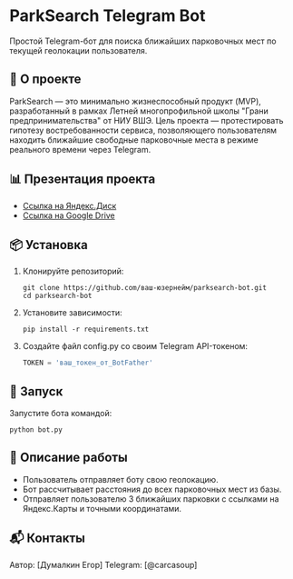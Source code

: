 # ParkSearch Telegram Bot

Простой Telegram-бот для поиска ближайших парковочных мест по текущей геолокации пользователя.

## 📌 О проекте

ParkSearch — это минимально жизнеспособный продукт (MVP), разработанный в рамках Летней многопрофильной школы "Грани предпринимательства" от НИУ ВШЭ.
Цель проекта — протестировать гипотезу востребованности сервиса, позволяющего пользователям находить ближайшие свободные парковочные места в режиме реального времени через Telegram.

## 📊 Презентация проекта

- [Ссылка на Яндекс.Диск](https://disk.yandex.ru/d/VUUdWAngSmQ60A)
- [Ссылка на Google Drive](https://drive.google.com/file/d/1Hs_DVcBIz1knhrMQOMCMIODHtCcHRe5b/view)

## 📦 Установка

1. Клонируйте репозиторий:
   ```
   git clone https://github.com/ваш-юзернейм/parksearch-bot.git
   cd parksearch-bot
   ```

2. Установите зависимости:
   ```
   pip install -r requirements.txt
   ```

3. Создайте файл config.py со своим Telegram API-токеном:
   ```python
   TOKEN = 'ваш_токен_от_BotFather'
   ```

## 🚀 Запуск

Запустите бота командой:
```
python bot.py
```

## 📌 Описание работы

- Пользователь отправляет боту свою геолокацию.
- Бот рассчитывает расстояния до всех парковочных мест из базы.
- Отправляет пользователю 3 ближайших парковки с ссылками на Яндекс.Карты и точными координатами.

## 📬 Контакты

Автор: [Думалкин Егор]
Telegram: [@carcasoup]
